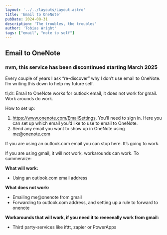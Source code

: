 ```yaml
---
layout: '../../layouts/Layout.astro'
title: 'Email to OneNote'
pubDate: 2024-08-31
description: 'The troubles, the troubles'
author: 'Tobias Wright'
tags: ["email", "note to self"]
---
```


## Email to OneNote

### nvm, this service has been discontinued starting March 2025

Every couple of years I ask “re-discover” why I don’t use email to OneNote. I’m writing this down to help my future self.

tl;dr: Email to OneNote works for outlook email, it does not work for gmail. Work arounds do work.

How to set up:
1.	https://www.onenote.com/EmailSettings. You’ll need to sign in. Here you can set up which email you’d like to use to email to OneNote.
2.	Send any email you want to show up in OneNote using me@onenote.com

If you are using an outlook.com email you can stop here. It’s going to work.

If you are using gmail, it will not work, workarounds can work. To summeraize:

**What will work:**
-	Using an outlook.com email address

**What does not work:**
- Emailing me@onenote from gmail
- Forwarding to outlook.com address, and setting up a rule to forward to onenote

**Workarounds that will work, if you need it to reeeeeally work from gmail:**
-	Third party-services like ifttt, zapier or PowerApps

